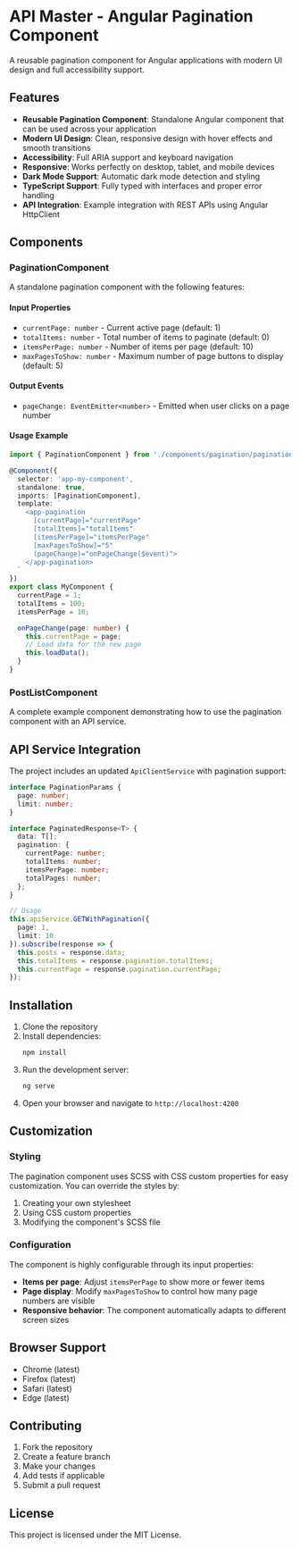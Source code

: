 # API Master - Angular Pagination Component

A reusable pagination component for Angular applications with modern UI design and full accessibility support.

## Features

- **Reusable Pagination Component**: Standalone Angular component that can be used across your application
- **Modern UI Design**: Clean, responsive design with hover effects and smooth transitions
- **Accessibility**: Full ARIA support and keyboard navigation
- **Responsive**: Works perfectly on desktop, tablet, and mobile devices
- **Dark Mode Support**: Automatic dark mode detection and styling
- **TypeScript Support**: Fully typed with interfaces and proper error handling
- **API Integration**: Example integration with REST APIs using Angular HttpClient

## Components

### PaginationComponent

A standalone pagination component with the following features:

#### Input Properties
- `currentPage: number` - Current active page (default: 1)
- `totalItems: number` - Total number of items to paginate (default: 0)
- `itemsPerPage: number` - Number of items per page (default: 10)
- `maxPagesToShow: number` - Maximum number of page buttons to display (default: 5)

#### Output Events
- `pageChange: EventEmitter<number>` - Emitted when user clicks on a page number

#### Usage Example

```typescript
import { PaginationComponent } from './components/pagination/pagination.component';

@Component({
  selector: 'app-my-component',
  standalone: true,
  imports: [PaginationComponent],
  template: `
    <app-pagination
      [currentPage]="currentPage"
      [totalItems]="totalItems"
      [itemsPerPage]="itemsPerPage"
      [maxPagesToShow]="5"
      (pageChange)="onPageChange($event)">
    </app-pagination>
  `
})
export class MyComponent {
  currentPage = 1;
  totalItems = 100;
  itemsPerPage = 10;

  onPageChange(page: number) {
    this.currentPage = page;
    // Load data for the new page
    this.loadData();
  }
}
```

### PostListComponent

A complete example component demonstrating how to use the pagination component with an API service.

## API Service Integration

The project includes an updated `ApiClientService` with pagination support:

```typescript
interface PaginationParams {
  page: number;
  limit: number;
}

interface PaginatedResponse<T> {
  data: T[];
  pagination: {
    currentPage: number;
    totalItems: number;
    itemsPerPage: number;
    totalPages: number;
  };
}

// Usage
this.apiService.GETWithPagination({
  page: 1,
  limit: 10
}).subscribe(response => {
  this.posts = response.data;
  this.totalItems = response.pagination.totalItems;
  this.currentPage = response.pagination.currentPage;
});
```

## Installation

1. Clone the repository
2. Install dependencies:
   ```bash
   npm install
   ```
3. Run the development server:
   ```bash
   ng serve
   ```
4. Open your browser and navigate to `http://localhost:4200`

## Customization

### Styling

The pagination component uses SCSS with CSS custom properties for easy customization. You can override the styles by:

1. Creating your own stylesheet
2. Using CSS custom properties
3. Modifying the component's SCSS file

### Configuration

The component is highly configurable through its input properties:

- **Items per page**: Adjust `itemsPerPage` to show more or fewer items
- **Page display**: Modify `maxPagesToShow` to control how many page numbers are visible
- **Responsive behavior**: The component automatically adapts to different screen sizes

## Browser Support

- Chrome (latest)
- Firefox (latest)
- Safari (latest)
- Edge (latest)

## Contributing

1. Fork the repository
2. Create a feature branch
3. Make your changes
4. Add tests if applicable
5. Submit a pull request

## License

This project is licensed under the MIT License.
